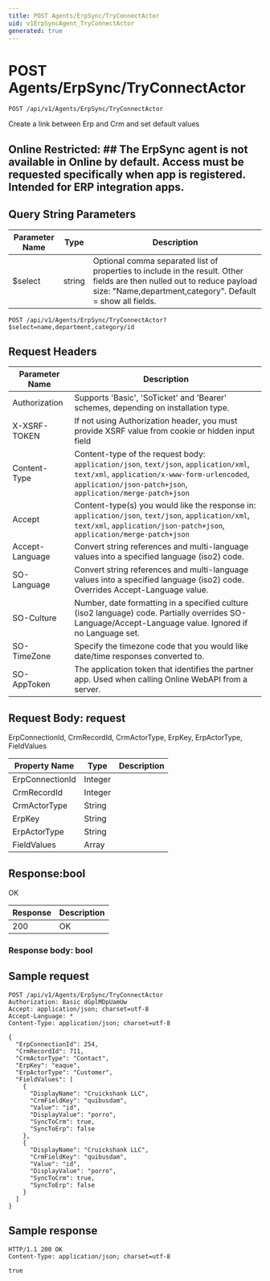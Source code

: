 ```yaml
---
title: POST Agents/ErpSync/TryConnectActor
uid: v1ErpSyncAgent_TryConnectActor
generated: true
---
```


# POST Agents/ErpSync/TryConnectActor

```http
POST /api/v1/Agents/ErpSync/TryConnectActor
```

Create a link between Erp and Crm and set default values


## Online Restricted: ## The ErpSync agent is not available in Online by default. Access must be requested specifically when app is registered. Intended for ERP integration apps.






## Query String Parameters

| Parameter Name | Type |  Description |
|----------------|------|--------------|
| $select | string |  Optional comma separated list of properties to include in the result. Other fields are then nulled out to reduce payload size: "Name,department,category". Default = show all fields. |

```http
POST /api/v1/Agents/ErpSync/TryConnectActor?$select=name,department,category/id
```


## Request Headers

| Parameter Name | Description |
|----------------|-------------|
| Authorization  | Supports 'Basic', 'SoTicket' and 'Bearer' schemes, depending on installation type. |
| X-XSRF-TOKEN   | If not using Authorization header, you must provide XSRF value from cookie or hidden input field |
| Content-Type | Content-type of the request body: `application/json`, `text/json`, `application/xml`, `text/xml`, `application/x-www-form-urlencoded`, `application/json-patch+json`, `application/merge-patch+json` |
| Accept         | Content-type(s) you would like the response in: `application/json`, `text/json`, `application/xml`, `text/xml`, `application/json-patch+json`, `application/merge-patch+json` |
| Accept-Language | Convert string references and multi-language values into a specified language (iso2) code. |
| SO-Language | Convert string references and multi-language values into a specified language (iso2) code. Overrides Accept-Language value. |
| SO-Culture | Number, date formatting in a specified culture (iso2 language) code. Partially overrides SO-Language/Accept-Language value. Ignored if no Language set. |
| SO-TimeZone | Specify the timezone code that you would like date/time responses converted to. |
| SO-AppToken | The application token that identifies the partner app. Used when calling Online WebAPI from a server. |

## Request Body: request 

ErpConnectionId, CrmRecordId, CrmActorType, ErpKey, ErpActorType, FieldValues 

| Property Name | Type |  Description |
|----------------|------|--------------|
| ErpConnectionId | Integer |  |
| CrmRecordId | Integer |  |
| CrmActorType | String |  |
| ErpKey | String |  |
| ErpActorType | String |  |
| FieldValues | Array |  |

## Response:bool

OK

| Response | Description |
|----------------|-------------|
| 200 | OK |

### Response body: bool


## Sample request

```http!
POST /api/v1/Agents/ErpSync/TryConnectActor
Authorization: Basic dGplMDpUamUw
Accept: application/json; charset=utf-8
Accept-Language: *
Content-Type: application/json; charset=utf-8

{
  "ErpConnectionId": 254,
  "CrmRecordId": 711,
  "CrmActorType": "Contact",
  "ErpKey": "eaque",
  "ErpActorType": "Customer",
  "FieldValues": [
    {
      "DisplayName": "Cruickshank LLC",
      "CrmFieldKey": "quibusdam",
      "Value": "id",
      "DisplayValue": "porro",
      "SyncToCrm": true,
      "SyncToErp": false
    },
    {
      "DisplayName": "Cruickshank LLC",
      "CrmFieldKey": "quibusdam",
      "Value": "id",
      "DisplayValue": "porro",
      "SyncToCrm": true,
      "SyncToErp": false
    }
  ]
}
```

## Sample response

```http_
HTTP/1.1 200 OK
Content-Type: application/json; charset=utf-8

true
```
